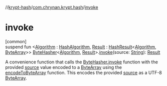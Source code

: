 //[krypt-hash](../../index.md)/[com.chrynan.krypt.hash](index.md)/[invoke](invoke.md)

# invoke

[common]\
suspend fun &lt;[Algorithm](invoke.md) : [HashAlgorithm](-hash-algorithm/index.md), [Result](invoke.md) : [HashResult](-hash-result/index.md)&lt;[Algorithm](invoke.md), [ByteArray](https://kotlinlang.org/api/latest/jvm/stdlib/kotlin/-byte-array/index.html)&gt;&gt; [ByteHasher](-byte-hasher/index.md)&lt;[Algorithm](invoke.md), [Result](invoke.md)&gt;.[invoke](invoke.md)(source: [String](https://kotlinlang.org/api/latest/jvm/stdlib/kotlin/-string/index.html)): [Result](invoke.md)

A convenience function that calls the [ByteHasher.invoke](../../../krypt-hash/com.chrynan.krypt.hash/-byte-hasher/invoke.md) function with the provided [source](https://kotlinlang.org/api/latest/jvm/stdlib/kotlin/-string/index.html) value encoded to a [ByteArray](https://kotlinlang.org/api/latest/jvm/stdlib/kotlin/-byte-array/index.html) using the [encodeToByteArray](https://kotlinlang.org/api/latest/jvm/stdlib/kotlin.text/index.html) function. This encodes the provided [source](https://kotlinlang.org/api/latest/jvm/stdlib/kotlin/-string/index.html) as a UTF-8 [ByteArray](https://kotlinlang.org/api/latest/jvm/stdlib/kotlin/-byte-array/index.html).
